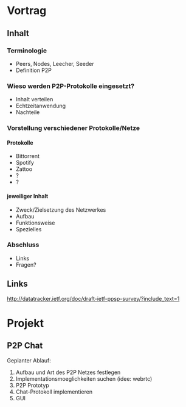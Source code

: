 # Vortrag

## Inhalt

### Terminologie
* Peers, Nodes, Leecher, Seeder
* Definition P2P

### Wieso werden P2P-Protokolle eingesetzt?
* Inhalt verteilen
* Echtzeitanwendung
* Nachteile

### Vorstellung verschiedener Protokolle/Netze
#### Protokolle
* Bittorrent
* Spotify
* Zattoo
* ?
* ?

#### jeweiliger Inhalt
* Zweck/Zielsetzung des Netzwerkes
* Aufbau 
* Funktionsweise
* Spezielles

### Abschluss
* Links
* Fragen?



## Links
http://datatracker.ietf.org/doc/draft-ietf-ppsp-survey/?include_text=1



# Projekt

## P2P Chat
Geplanter Ablauf:
1. Aufbau und Art des P2P Netzes festlegen
2. Implementationsmoeglichkeiten suchen (idee: webrtc)
3. P2P Prototyp 
4. Chat-Protokoll implementieren
5. GUI
